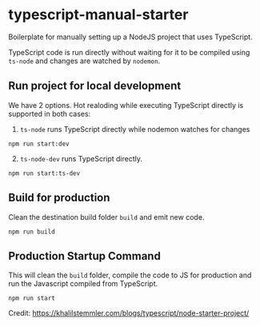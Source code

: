 # typescript-manual-starter
Boilerplate for manually setting up a NodeJS project that uses TypeScript.

TypeScript code is run directly without waiting for it to be compiled using `ts-node` and changes are watched by `nodemon`.

## Run project for local development
We have 2 options. Hot realoding while executing TypeScript directly is supported in both cases:

1. `ts-node` runs TypeScript directly while nodemon watches for changes

`npm run start:dev`

2. `ts-node-dev` runs TypeScript directly.

`npm run start:ts-dev`

## Build for production
Clean the destination build folder `build` and emit new code.

`npm run build`

## Production Startup Command
This will clean the `build` folder, compile the code to JS for production and run the Javascript compiled from TypeScript.

`npm run start`


Credit: https://khalilstemmler.com/blogs/typescript/node-starter-project/